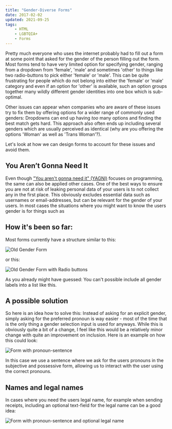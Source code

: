 ```yaml
---
title: "Gender-Diverse Forms"
date: 2017-02-02
updated: 2021-09-25
tags:
    - HTML
    - LGBTQIA+
    - Forms
---
```


Pretty much everyone who uses the internet probably had to fill out a form at some point that asked for the gender of the person filling out the form. Most forms tend to have very limited option for specifying gender, ranging from a dropdown from 'female', 'male' and sometimes 'other' to things like two radio-buttons to pick either 'female' or 'male'.
This can be quite frustrating for people which do not belong into either the 'female' or 'male' category and even if an option for 'other' is available, such an option groups together many wildly different gender identities into one box which is sub-optimal.

Other issues can appear when companies who are aware of these issues try to fix them by offering options for a wider range of commonly used genders: Dropdowns can end up having *too* many options and finding the best match gets hard. This approach also often ends up including several genders which are usually perceived as identical (why are you offering the options 'Woman' as well as 'Trans Woman'?).

Let's look at how we can design forms to account for these issues and avoid them.

<!-- more -->

## You Aren’t Gonna Need It

Even though ["You aren't gonna need it" (YAGNI)](https://en.wikipedia.org/wiki/You_aren%27t_gonna_need_it) focuses on programming, the same can also be applied other cases. One of the best ways to ensure you are not at risk of leaking personal data of your users is to not collect any in the first place. This obviously excludes essential data such as usernames or email-addresses, but can be relevant for the gender of your users. In most cases the situations where you might want to know the users gender is for things such as





## How it's been so far:

Most forms currently have a structure similar to this:

![Old Gender Form](form_old_1.png)

or this:

![Old Gender Form with Radio buttons](form_old_2.png)

As you already might have guessed: You can't possible include all gender labels into a list like this.

## A possible solution

So here is an idea how to solve this:
Instead of asking for an explicit gender, simply asking for the preferred pronoun is way easier - most of the time that is the only thing a gender selection input is used for anyways. While this is obviously quite a bit of a change, I feel like this would be a relatively minor change with quite an improvement on inclusion.
Here is an example on how this could look:

![Form with pronoun-sentence](form_new_1.png)

In this case we use a sentence where we ask for the users pronouns in the subjective and possessive form,
allowing us to interact with the user using the correct pronouns.

## Names and legal names

In cases where you need the users legal name, for example when sending receipts,
including an optional text-field for the legal name can be a good idea:

![Form with pronoun-sentence and optional legal name](form_new_2.png)
